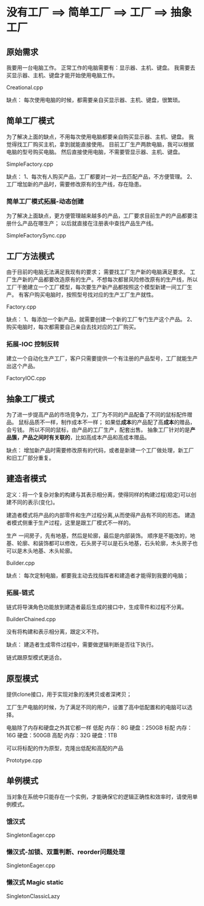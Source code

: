 
# 没有工厂 ==> 简单工厂 ==> 工厂 ==> 抽象工厂 
## 原始需求
我要用一台电脑工作。
正常工作的电脑需要有：显示器、主机、键盘。
我需要去买显示器、主机、键盘才能开始使用电脑工作。

Creational.cpp

缺点：
每次使用电脑的时候，都需要亲自买显示器、主机、键盘，很繁琐。

## 简单工厂模式
为了解决上面的缺点，不用每次使用电脑都要亲自购买显示器、主机、键盘。
我觉得找工厂购买主机，拿到就能直接使用。
目前工厂生产两款电脑，我可以根据电脑的型号购买电脑。
然后直接使用电脑，不需要管显示器、主机、键盘。

SimpleFactory.cpp

缺点：
1、每次有人购买产品，工厂都要对一对一去匹配产品，不方便管理。
2、工厂增加新的产品时，需要修改原有的生产线，存在隐患。

### 简单工厂模式拓展-动态创建
为了解决上面缺点，更方便管理越来越多的产品，工厂要求目前生产的产品都要注册什么产品在哪生产；
以后就直接在注册表中查找产品生产线。

SimpleFactorySync.cpp

## 工厂方法模式
由于目前的电脑无法满足我现有的要求；
需要找工厂生产新的电脑满足要求。
工厂生产新的产品都要改造原有的生产。不想每次都冒风险修改原有的生产线，所以工厂干脆建立一个工厂模型，每次要生产新产品都按照这个模型新建一间工厂生产。
有客户购买电脑时，按照型号找对应的生产工厂生产就性。

Factory.cpp

缺点：
1、每添加一个新产品，就需要创建一个新的工厂专门生产这个产品。
2、购买电脑时，每次都需要自己亲自去找对应的工厂购买。

### 拓展-IOC 控制反转
建立一个自动化生产工厂，客户只需要提供一个有注册的产品型号，工厂就能生产出这个产品。

FactoryIOC.cpp

## 抽象工厂模式
为了进一步提高产品的市场竞争力，工厂为不同的产品配备了不同的鼠标配件赠品。
鼠标品质不一样，制作成本不一样；
如果低**成本**的产品配了高**成本**的赠品，会亏钱。
所以不同的鼠标，由产品的工厂生产，配套出售。
抽象工厂针对的是**产品簇，产品之间时有关联的**，比如高成本产品和高成本赠品。

缺点：
增加新产品时需要修改原有的代码，或者是新建一个工厂做处理，新工厂和旧工厂部分重复。

## 建造者模式
定义：将一个复杂对象的构建与其表示相分离，使得同样的构建过程(稳定)可以创建不同的表示(变化)。

建造者模式将产品的内部零件和生产过程分离,从而使得产品有不同的形态。
建造者模式侧重于生产过程，这里是跟工厂模式不一样的。

生产 一间房子，先有地基，然后是轮廓，最后是内部装饰。
顺序是不能改的，地基、轮廓、和装饰都可以修改，石头房子可以是石头地基，石头轮廓，木头房子也可以是木头地基、木头轮廓。

Builder.cpp

缺点：
每次定制电脑，都要我主动去找指挥者和建造者才能得到我要的电脑；

### 拓展-链式
链式将导演角色功能放到建造者最后生成的接口中，生成零件和过程不分离。

BuilderChained.cpp

没有将构建和表示相分离，跟定义不符。

缺点：
建造者生成零件过程中，需要做逻辑判断是否往下执行。

链式跟原型模式更适合。

## 
## 原型模式
提供clone接口，用于实现对象的浅拷贝或者深拷贝；

工厂生产电脑的时候，为了满足不同的用户，设置了高中低配置和的电脑可以选择。

电脑除了内存和硬盘之外其它都一样
低配 内存：8G  硬盘：250GB
标配 内存：16G 硬盘：500GB
高配 内存：32G 硬盘：1TB

可以将标配的作为原型，克隆出低配和高配的产品

Prototype.cpp

## 单例模式
当对象在系统中只能存在一个实例，才能确保它的逻辑正确性和效率时，请使用单例模式。

### 饿汉式
SingletonEager.cpp

### 懒汉式-加锁、双重判断、reorder问题处理
SingletonEager.cpp

### 懒汉式 Magic static
SingletonClassicLazy